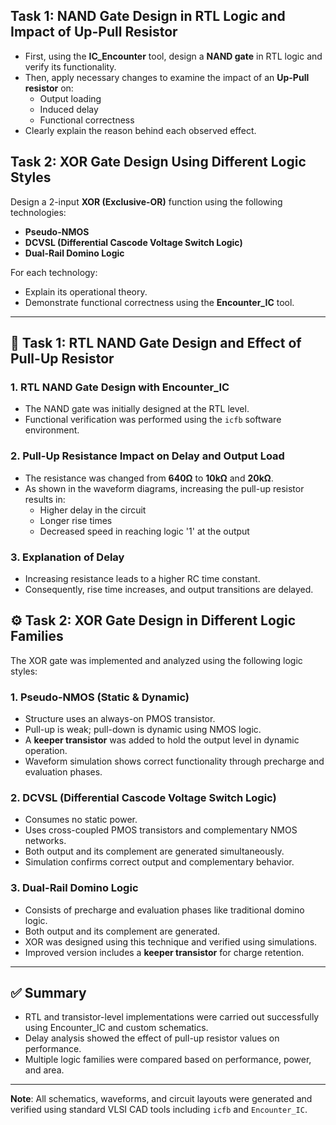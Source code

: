 ## Task 1: NAND Gate Design in RTL Logic and Impact of Up-Pull Resistor

- First, using the **IC_Encounter** tool, design a **NAND gate** in RTL logic and verify its functionality.
- Then, apply necessary changes to examine the impact of an **Up-Pull resistor** on:
  - Output loading
  - Induced delay
  - Functional correctness
- Clearly explain the reason behind each observed effect.

## Task 2: XOR Gate Design Using Different Logic Styles

Design a 2-input **XOR (Exclusive-OR)** function using the following technologies:

- **Pseudo-NMOS**
- **DCVSL (Differential Cascode Voltage Switch Logic)**
- **Dual-Rail Domino Logic**

For each technology:

- Explain its operational theory.
- Demonstrate functional correctness using the **Encounter_IC** tool.

---

## 🧪 Task 1: RTL NAND Gate Design and Effect of Pull-Up Resistor

### 1. RTL NAND Gate Design with Encounter_IC

- The NAND gate was initially designed at the RTL level.
- Functional verification was performed using the `icfb` software environment.

### 2. Pull-Up Resistance Impact on Delay and Output Load

- The resistance was changed from **640Ω** to **10kΩ** and **20kΩ**.
- As shown in the waveform diagrams, increasing the pull-up resistor results in:
  - Higher delay in the circuit
  - Longer rise times
  - Decreased speed in reaching logic '1' at the output
  
### 3. Explanation of Delay

- Increasing resistance leads to a higher RC time constant.
- Consequently, rise time increases, and output transitions are delayed.

## ⚙️ Task 2: XOR Gate Design in Different Logic Families

The XOR gate was implemented and analyzed using the following logic styles:

### 1. Pseudo-NMOS (Static & Dynamic)

- Structure uses an always-on PMOS transistor.
- Pull-up is weak; pull-down is dynamic using NMOS logic.
- A **keeper transistor** was added to hold the output level in dynamic operation.
- Waveform simulation shows correct functionality through precharge and evaluation phases.

### 2. DCVSL (Differential Cascode Voltage Switch Logic)

- Consumes no static power.
- Uses cross-coupled PMOS transistors and complementary NMOS networks.
- Both output and its complement are generated simultaneously.
- Simulation confirms correct output and complementary behavior.

### 3. Dual-Rail Domino Logic

- Consists of precharge and evaluation phases like traditional domino logic.
- Both output and its complement are generated.
- XOR was designed using this technique and verified using simulations.
- Improved version includes a **keeper transistor** for charge retention.

---

## ✅ Summary

- RTL and transistor-level implementations were carried out successfully using Encounter_IC and custom schematics.
- Delay analysis showed the effect of pull-up resistor values on performance.
- Multiple logic families were compared based on performance, power, and area.

---

**Note**: All schematics, waveforms, and circuit layouts were generated and verified using standard VLSI CAD tools including `icfb` and `Encounter_IC`.
